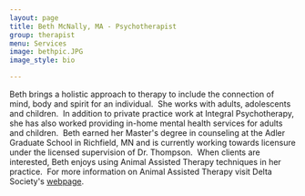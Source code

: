 ```yaml
---
layout: page
title: Beth McNally, MA - Psychotherapist
group: therapist
menu: Services
image: bethpic.JPG
image_style: bio

---
```


Beth brings a holistic approach to therapy to include the connection of mind, body and spirit for an individual.  She works with adults, adolescents and children.  In addition to private practice work at Integral Psychotherapy, she has also worked providing in-home mental health services for adults and children.  Beth earned her Master's degree in counseling at the Adler Graduate School in Richfield, MN and is currently working towards licensure under the licensed supervision of Dr. Thompson.  When clients are interested, Beth enjoys using Animal Assisted Therapy techniques in her practice.  For more information on Animal Assisted Therapy visit Delta Society's [webpage](http://www.deltasociety.org/Page.aspx?pid=317).